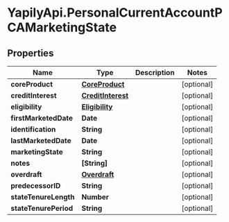 # YapilyApi.PersonalCurrentAccountPCAMarketingState

## Properties

Name | Type | Description | Notes
------------ | ------------- | ------------- | -------------
**coreProduct** | [**CoreProduct**](CoreProduct.md) |  | [optional] 
**creditInterest** | [**CreditInterest**](CreditInterest.md) |  | [optional] 
**eligibility** | [**Eligibility**](Eligibility.md) |  | [optional] 
**firstMarketedDate** | **Date** |  | [optional] 
**identification** | **String** |  | [optional] 
**lastMarketedDate** | **Date** |  | [optional] 
**marketingState** | **String** |  | [optional] 
**notes** | **[String]** |  | [optional] 
**overdraft** | [**Overdraft**](Overdraft.md) |  | [optional] 
**predecessorID** | **String** |  | [optional] 
**stateTenureLength** | **Number** |  | [optional] 
**stateTenurePeriod** | **String** |  | [optional] 


